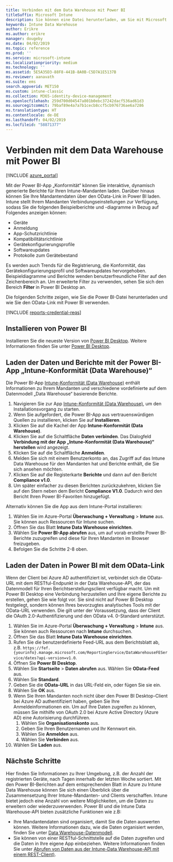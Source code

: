 ```yaml
---
title: Verbinden mit dem Data Warehouse mit Power BI
titleSuffix: Microsoft Intune
description: Sie können eine Datei herunterladen, um Sie mit Microsoft Power BI zu verwenden, die es Ihnen ermöglicht, interaktive, dynamisch generierte Berichte für Ihren Microsoft Intune-Mandanten zu laden.
keywords: Intune Data Warehouse
author: Erikre
ms.author: erikre
manager: dougeby
ms.date: 04/02/2019
ms.topic: reference
ms.prod: ''
ms.service: microsoft-intune
ms.localizationpriority: medium
ms.technology: ''
ms.assetid: 5E5A35D3-88F8-441B-8A0B-C5D7A1E5137B
ms.reviewer: aanavath
ms.suite: ems
search.appverid: MET150
ms.custom: intune-classic
ms.collection: M365-identity-device-management
ms.openlocfilehash: 259d700d04547a801b0ebc37242dacf536ad61d3
ms.sourcegitcommit: 79baf89e4a7a7b1cecb8ccf5cb976736ae6a7286
ms.translationtype: HT
ms.contentlocale: de-DE
ms.lasthandoff: 04/02/2019
ms.locfileid: "58871377"
---
```

# <a name="connect-to-the-data-warehouse-with-power-bi"></a>Verbinden mit dem Data Warehouse mit Power BI

[!INCLUDE [azure_portal](./includes/azure_portal.md)]

Mit der Power BI-App „Konformität“ können Sie interaktive, dynamisch generierte Berichte für Ihren Intune-Mandanten laden. Darüber hinaus können Sie Ihre Mandantendaten über den OData-Link in Power BI laden. Intune stellt Ihrem Mandanten Verbindungseinstellungen zur Verfügung, sodass Sie die folgenden Beispielberichte und -diagramme in Bezug auf Folgendes anzeigen können:  

  -  Geräte
  -  Anmeldung
  -  App-Schutzrichtlinie
  -  Kompatibilitätsrichtlinie
  -  Gerätekonfigurierungsprofile
  -  Softwareupdates
  -  Protokolle zum Gerätebestand

Es werden auch Trends für die Registrierung, die Konformität, das Gerätekonfigurierungsprofil und Softwareupdates hervorgehoben. Beispieldiagramme und Berichte wenden benutzerfreundliche Filter auf den Zeichenbereich an. Um erweiterte Filter zu verwenden, sehen Sie sich den Bereich **Filter** in Power BI Desktop an.

Die folgenden Schritte zeigen, wie Sie die Power BI-Datei herunterladen und wie Sie den OData-Link mit Power BI verwenden.

[!INCLUDE [reports-credential-reqs](./includes/reports-credential-reqs.md)]

## <a name="install-power-bi"></a>Installieren von Power BI

Installieren Sie die neueste Version von [Power BI Desktop](https://aka.ms/intune/datawarehouseapi/installpowerbi). Weitere Informationen finden Sie unter [Power BI Desktop](https://powerbi.microsoft.com/desktop).

## <a name="load-the-data-and-reports-using-the-power-bi-intune-compliance-data-warehouse-app"></a>Laden der Daten und Berichte mit der Power BI-App „Intune-Konformität (Data Warehouse)“

Die Power BI-App [Intune-Konformität (Data Warehouse)](https://aka.ms/intune/datawarehouseapi/getpowerbiapp) enthält Informationen zu Ihrem Mandanten und verschiedene vordefinierte auf dem Datenmodell „Data Warehouse“ basierende Berichte.

1.  Navigieren Sie zur App [Intune-Konformität (Data Warehouse)](https://aka.ms/intune/datawarehouseapi/getpowerbiapp), um den Installationsvorgang zu starten.
2.  Wenn Sie aufgefordert, die Power BI-App aus vertrauenswürdigen Quellen zu installieren, klicken Sie auf **Installieren**.
3.  Klicken Sie auf die Kachel der App **Intune-Konformität (Data Warehouse)**.
4.  Klicken Sie auf die Schaltfläche **Daten verbinden**. 
    Das Dialogfeld **Verbindung mit der App „Intune-Konformität (Data Warehouse)“ herstellen** wird angezeigt.
5.  Klicken Sie auf die Schaltfläche **Anmelden**.
6.  Melden Sie sich mit einem Benutzerkonto an, das Zugriff auf das Intune Data Warehouse für den Mandanten hat und Berichte enthält, die Sie sich ansehen möchten. 
7.  Klicken Sie auf die Registerkarte **Berichte** und dann auf den Bericht **Compliance v1.0**.
8.  Um später einfacher zu diesen Berichten zurückzukehren, klicken Sie auf den Stern neben dem Bericht **Compliance V1.0**. Dadurch wird den Bericht Ihren Power BI-Favoriten hinzugefügt.

Alternativ können Sie die App aus dem Intune-Portal installieren:

1.  Wählen Sie im Azure-Portal **Überwachung + Verwaltung** > **Intune** aus. Sie können auch Ressourcen für Intune suchen.
2.  Öffnen Sie das Blatt **Intune Data Warehouse einrichten**.
3.  Wählen Sie **Power BI-App abrufen** aus, um auf vorab erstellte Power BI-Berichte zuzugreifen und diese für Ihren Mandanten im Browser freizugeben.
4.  Befolgen Sie die Schritte 2-8 oben.

## <a name="load-the-data-in-power-bi-using-the-odata-link"></a>Laden der Daten in Power BI mit dem OData-Link

Wenn der Client bei Azure AD authentifiziert ist, verbindet sich die OData-URL mit dem RESTful-Endpunkt in der Data Warehouse-API, der das Datenmodell für Ihren Berichtserstellungsclient verfügbar macht. Um mit Power BI Desktop eine Verbindung herzustellen und Ihre eigene Berichte zu erstellen, gehen Sie wie folgt vor. Sie sind nicht auf Power BI Desktop festgelegt, sondern können Ihres bevorzugtes analytisches Tools mit der OData-URL verwenden. Die gilt unter der Voraussetzung, dass der Client die OAuth 2.0-Authentifizierung und den OData v4. 0-Standard unterstützt.

1.  Wählen Sie im Azure-Portal **Überwachung + Verwaltung** > **Intune** aus. Sie können auch Ressourcen nach **Intune** durchsuchen.  
2.  Öffnen Sie das Blatt **Intune Data Warehouse einrichten**.
3. Rufen Sie die benutzerdefinierte Feed-URL aus dem Berichtsblatt ab, z.B. `https://fef.{yourinfo}.manage.microsoft.com/ReportingService/DataWarehouseFEService/dates?api-version=v1.0`.
4. Öffnen Sie **Power BI Desktop**.
5. Wählen Sie **Startseite** > **Daten abrufen** aus. Wählen Sie **OData-Feed** aus.
6. Wählen Sie **Standard**.
7. Geben Sie die **OData-URL** in das URL-Feld ein, oder fügen Sie sie ein.
8. Wählen Sie **OK** aus.
9. Wenn Sie Ihren Mandanten noch nicht über den Power BI Desktop-Client bei Azure AD authentifiziert haben, geben Sie Ihre Anmeldeinformationen ein. Um auf Ihre Daten zugreifen zu können, müssen Sie mithilfe von OAuth 2.0 bei Azure Active Directory (Azure AD) eine Autorisierung durchführen.  
    1.  Wählen Sie **Organisationskonto** aus.  
    2.  Geben Sie Ihren Benutzernamen und Ihr Kennwort ein.  
    3.  Wählen Sie **Anmelden** aus.  
    4.  Wählen Sie **Verbinden** aus.  
10. Wählen Sie **Laden** aus.

## <a name="next-steps"></a>Nächste Schritte

Hier finden Sie Informationen zu Ihrer Umgebung, z.B. der Anzahl der registrierten Geräte, nach Tagen innerhalb der letzten Woche sortiert. Mit den Power BI-Berichten auf dem entsprechenden Blatt in Azure zu Intune Data Warehouse können Sie sich einen Überblick über die Zusammensetzung Ihrer Intune-Mandanten- und Clients verschaffen. Intune bietet jedoch eine Anzahl von weitere Möglichkeiten, um die Daten zu erweitern oder wiederzuverwenden. Power BI und die Intune Data Warehouse-API bieten zusätzliche Funktionen wie z.B:

<!-- -  You can use Power BI Desktop to create additional report types with your data. For example, you could create a custom chart representing the ratio of device manufactures in your enterprise. For more information about creating custom reports with Power BI and the Intune Data Warehouse, see `BLOG POST ON POWER BI`. -->
 -  Ihre Mandantendaten sind organisiert, damit Sie die Daten auswerten können. Weitere Informationen dazu, wie die Daten organisiert werden, finden Sie unter [Data Warehouse-Datenmodell](reports-ref-data-model.md).
 -  Sie können von einer RESTful-Schnittstelle auf die Daten zugreifen und die Daten in Ihre eigene App einbeziehen. Weitere Informationen finden Sie unter [Abrufen von Daten aus der Intune-Data Warehouse-API mit einem REST-Client)](reports-proc-data-rest.md).
